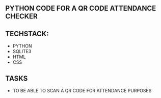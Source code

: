 ## PYTHON CODE FOR A QR CODE ATTENDANCE CHECKER

## TECHSTACK:
- PYTHON
- SQLITE3
- HTML
- CSS

## TASKS
- TO BE ABLE TO SCAN A QR CODE FOR ATTENDANCE PURPOSES
